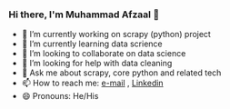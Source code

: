 ### Hi there, I'm Muhammad Afzaal 👋

- 🔭 I’m currently working on scrapy (python) project
- 🌱 I’m currently learning data scrience
- 👯 I’m looking to collaborate on data science
- 🤔 I’m looking for help with data cleaning
- 💬 Ask me about scrapy, core python and related tech
- 📫 How to reach me: [e-mail](muhammadafzaal0113@gmail.com)  , [Linkedin](https://www.linkedin.com/in/muhammad-afzaal-692863138)
- 😄 Pronouns: He/His
